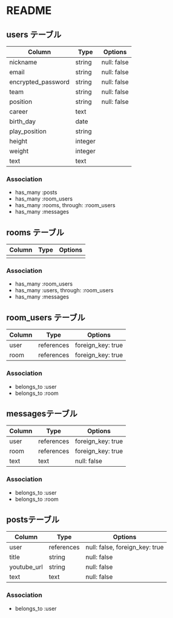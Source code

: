 # README

## users テーブル

| Column             | Type    | Options      |
| ------------------ | ------- | ------------ |
| nickname           | string  | null: false  |
| email              | string  | null: false  |
| encrypted_password | string  | null: false  |
| team               | string  | null: false  |
| position           | string  | null: false  |
| career             | text    |              |
| birth_day          | date    |              |
| play_position      | string  |              |
| height             | integer |              |
| weight             | integer |              |
| text               | text    |              |

### Association
- has_many :posts
- has_many :room_users
- has_many :rooms, through: :room_users
- has_many :messages

## rooms テーブル
| Column             | Type        | Options                        |
| ------------------ | ----------- | -------------------------------|
|                    |             |                                |

### Association
- has_many :room_users
- has_many :users, through: :room_users
- has_many :messages

## room_users テーブル

| Column | Type       | Options                        |
| ------ | ---------- | ------------------------------ |
| user   | references |  foreign_key: true             |
| room   | references |  foreign_key: true             |

### Association

- belongs_to :user
- belongs_to :room


## messagesテーブル
| Column             | Type        | Options                         |
| ------------------ | ----------- | ------------------------------- |
| user               | references  | foreign_key: true              |
| room               | references  | foreign_key: true              |
| text               | text        | null: false                     |

### Association
- belongs_to :user
- belongs_to :room


## postsテーブル
| Column             | Type        | Options                         |
| ------------------ | ----------- | ------------------------------- |
| user               | references  | null: false, foreign_key: true  |
| title              | string      | null: false                     |
| youtube_url        | string      | null: false                     |
| text               | text        | null: false                     |

### Association
- belongs_to :user
